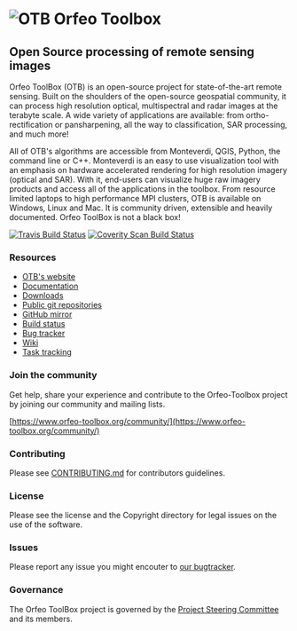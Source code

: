 # ![OTB](https://gitlab.orfeo-toolbox.org/orfeotoolbox/otb/raw/master/Utilities/Doxygen/logoVectoriel.png) Orfeo Toolbox
## Open Source processing of remote sensing images

Orfeo ToolBox (OTB) is an open-source project for state-of-the-art remote
sensing. Built on the shoulders of the open-source geospatial community, it can
process high resolution optical, multispectral and radar images at the terabyte
scale. A wide variety of applications are available: from ortho-rectification
or pansharpening, all the way to classification, SAR processing, and much more!

All of OTB's algorithms are accessible from Monteverdi, QGIS, Python, the
command line or C++. Monteverdi is an easy to use visualization tool with an
emphasis on hardware accelerated rendering for high resolution imagery (optical
and SAR).  With it, end-users can visualize huge raw imagery products and
access all of the applications in the toolbox. From resource limited laptops
to high performance MPI clusters, OTB is available on Windows, Linux and Mac.
It is community driven, extensible and heavily documented.  Orfeo ToolBox is
not a black box!

[![Travis Build Status](https://travis-ci.org/orfeotoolbox/OTB.png?branch=develop)](https://travis-ci.org/orfeotoolbox/OTB)
[![Coverity Scan Build Status](https://scan.coverity.com/projects/2405/badge.svg)](https://scan.coverity.com/projects/orfeo-toolbox)

### Resources
* [OTB's website](https://www.orfeo-toolbox.org/)
* [Documentation](https://www.orfeo-toolbox.org/documentation/)
* [Downloads](https://www.orfeo-toolbox.org/download/)
* [Public git repositories](https://gitlab.orfeo-toolbox.org/orfeotoolbox/otb)
* [GitHub mirror](https://github.com/orfeotoolbox/)
* [Build status](http://dash.orfeo-toolbox.org/index.php?project=OTB)
* [Bug tracker](https://gitlab.orfeo-toolbox.org/orfeotoolbox/otb/issues?label_name%5B%5D=bug)
* [Wiki](http://wiki.orfeo-toolbox.org/index.php/Main_Page)
* [Task tracking](https://gitlab.orfeo-toolbox.org/orfeotoolbox/otb/issues)

### Join the community
Get help, share your experience and contribute to the Orfeo-Toolbox project by
joining our community and mailing lists.

[https://www.orfeo-toolbox.org/community/](https://www.orfeo-toolbox.org/community/)

### Contributing
Please see [CONTRIBUTING.md](CONTRIBUTING.md) for contributors guidelines.

### License
Please see the license and the Copyright directory for legal issues on the use of the software.

### Issues
Please report any issue you might encouter to [our bugtracker](https://gitlab.orfeo-toolbox.org/orfeotoolbox/otb/issues?label_name%5B%5D=bug).

### Governance
The Orfeo ToolBox project is governed by the [Project Steering Committee](PSC.md) and its members.
